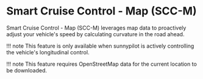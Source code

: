 # Smart Cruise Control - Map (SCC-M)

Smart Cruise Control - Map (SCC-M) leverages map data to proactively adjust your vehicle's speed by calculating curvature in the road ahead.

!!! note
    This feature is only available when sunnypilot is actively controlling the vehicle's longitudinal control.

!!! note
    This feature requires OpenStreetMap data for the current location to be downloaded.
